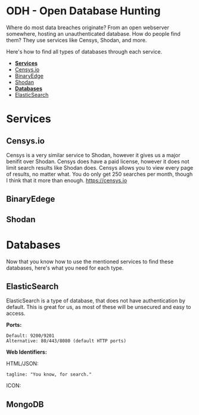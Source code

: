 # ODH - Open Database Hunting
Where do most data breaches originate? From an open webserver somewhere, hosting an unauthenticated database. How do people find them? They use services like Censys, Shodan, and more. 

Here's how to find all types of databases through each service.

- **[Services](#services)**
 - [Censys.io](#censys.io)
 - [BinaryEdge](#binary%20edge)
 - [Shodan](#shodan)
- **[Databases](#databases)**
 - [ElasticSearch](#elasticsearch)

# Services
## Censys.io
Censys is a very similar service to Shodan, however it gives us a major benifit over Shodan. Censys does have a paid license, however it does not limit search results like Shodan does. Censys allows you to view every page of results, no matter what. You do only get 250 searches per month, though I think that it more than enough.
https://censys.io
## BinaryEdege
## Shodan
# Databases
Now that you know how to use the mentioned services to find these databases, here's what you need for each type. 
## ElasticSearch
ElasticSearch is a type of database, that does not have authentication by default. This is great for us, as most of these will be unsecured and easy to access.

**Ports:**
```
Default: 9200/9201
Alternative: 80/443/8080 (default HTTP ports)
```
**Web Identifiers:**

HTML/JSON: 
```
tagline: "You know, for search."
```

ICON: 

## MongoDB
